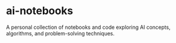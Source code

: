 # ai-notebooks
A personal collection of notebooks and code exploring AI concepts, algorithms, and problem-solving techniques.

